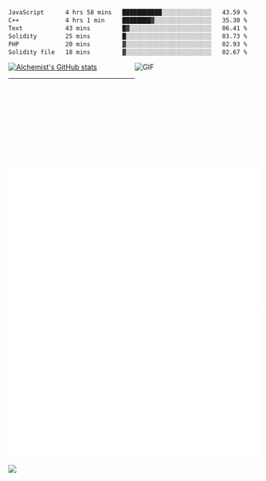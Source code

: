 <!--START_SECTION:waka-->

```text
JavaScript      4 hrs 58 mins   ███████████░░░░░░░░░░░░░░   43.59 %
C++             4 hrs 1 min     ████████▓░░░░░░░░░░░░░░░░   35.30 %
Text            43 mins         █▓░░░░░░░░░░░░░░░░░░░░░░░   06.41 %
Solidity        25 mins         █░░░░░░░░░░░░░░░░░░░░░░░░   03.73 %
PHP             20 mins         ▓░░░░░░░░░░░░░░░░░░░░░░░░   02.93 %
Solidity file   18 mins         ▓░░░░░░░░░░░░░░░░░░░░░░░░   02.67 %
```

<!--END_SECTION:waka-->

[![Alchemist's GitHub stats](https://github-readme-stats.vercel.app/api?username=DrMaxis&show_icons=true&theme=outrun&count_private=true)](#)
<img align="right" alt="GIF" src="https://user-images.githubusercontent.com/5355808/139111924-210cc6fa-9fb1-4dac-929d-6324a5836a92.gif" width="250" height="200" />
<hr />

![](https://raw.githubusercontent.com/DrMaxis/github-stats-transparent/output/generated/overview.svg)
![](https://raw.githubusercontent.com/DrMaxis/github-stats-transparent/output/generated/languages.svg)

 
<a href="https://count.getloli.com/"><img src="https://count.getloli.com/get/@:maxis-the-alchemist?theme=rule34"></a>
<!-- https://count.getloli.com/get/@alchemist?theme=rule34 -->
<br>
